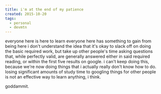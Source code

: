 ```yaml
---
title: i'm at the end of my patience
created: 2015-10-20
tags:
  - personal
  - devmtn
---
```


everyone here is here to learn
everyone here has something to gain from being here
i don't understand the idea that it's okay to slack off
on doing the basic required work, but take up other people's time
asking questions that, while perfectly valid, are generally answered
either in said required reading, or within the first five results
on google.
i can't keep doing this, because we're now doing things that i actually
really don't know how to do. losing significant amounts of study time
to googling things for other people is not an effective way to learn
anything, i think.

goddammit.
